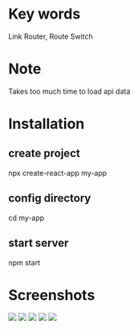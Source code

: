 # Key words
Link
Router, Route Switch
# Note
Takes too much time to load api data
# Installation
## create project
npx create-react-app my-app
## config directory
cd my-app
## start server
npm start
# Screenshots
<img src="1.png"></img>
<img src="2.png"></img>
<img src="3.png"></img>
<img src="4.png"></img>
<img src="5.png"></img>
